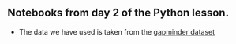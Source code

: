 ## Notebooks from day 2 of the Python lesson.
* The data we have used is taken from the [gapminder dataset](https://en.wikipedia.org/wiki/Gapminder_Foundation)
